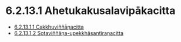 

# 6.2.13.1 Ahetukakusalavipākacitta

* [6.2.13.1.1 Cakkhuviññāṇacitta](6.2.13.1/6.2.13.1.1.md)
* [6.2.13.1.2 Sotaviññāṇa-upekkhāsantīraṇacitta](6.2.13.1/6.2.13.1.2.md)



